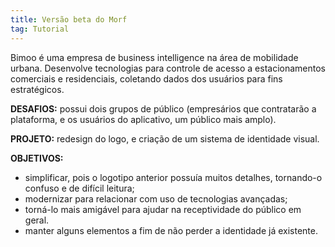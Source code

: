 ```yaml
---
title: Versão beta do Morf
tag: Tutorial
---
```

Bimoo é uma empresa de business intelligence na área de mobilidade urbana. Desenvolve tecnologias para controle de acesso a estacionamentos comerciais e residenciais, coletando dados dos usuários para fins estratégicos.
<!--more-->
**DESAFIOS:** possui dois grupos de público (empresários que contratarão a plataforma, e os usuários do aplicativo, um público mais amplo).

**PROJETO:** redesign do logo, e criação de um sistema de identidade visual.

**OBJETIVOS:**
- simplificar, pois o logotipo anterior possuía muitos detalhes, tornando-o confuso e de difícil leitura; 
- modernizar para relacionar com uso de tecnologias avançadas; 
- torná-lo mais amigável para ajudar na receptividade do público em geral.
- manter alguns elementos a fim de não perder a identidade já existente.